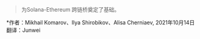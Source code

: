 >为Solana-Ethereum 跨链桥奠定了基础。

*作者：Mikhail Komarov、Ilya Shirobikov、Alisa Cherniaev, 2021年10月14日
翻译：Junwei